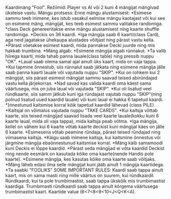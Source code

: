 Kaardimäng "Fool".
Režiimid: Player vs AI või 2 kuni 4 mängijat mängivad üksteise vastu.
Mängu protsess:
Enne mängu alustamisest:
*Esimese sammu teeb inimene, kes istub vasakul eelmise mängu kaotajast või kui see on esimene mäng, mängijat, kes teeb esimest sammu valitakse randomiga.
*class Deck genereeritakse enne mängu alustamisest ning kaarte shuffle randomiga.
*Deckis on 36 kaardi.
*Iga mängija saab 6 kaarti(class Card), aga neid jagatakse ühekaupa alustades võitjast ning pärast vastu kella.
*Pärast võetakse esimest kaardi, mida pannakse Decki juurde ning mis hakkab trumbina.
*Mäng algab:
*Esimene mängija algab rünnakut.
*Ta valib hiirega kaarti, mida tahab panna lauale(class table) ning pressib nuppu "OK".
*Laual saab olema samal ajal ainult üks kaart, mida on vaja tappa.
*Kui tapmine õnnestub, siis rünnalut saab jätkata ning esimene mängija jälle saab panna kaarti lauale või vajutada nuppu "SKIP".
*Kui on rohkem kui 2 mängijat, siis pärast esimest mängijat sammu saavad teised abiründajad vastu kella järjekorras.
*Nad savad kas valida kaardi oma käest sama väärtusega, mis on juba laual või vajutada "SKIP".
*Kui oli lisatud veel ründkaarte, siis samm jätkub kuni iga ründajast vajutab nuppu "SKIP"(ning polnud lisatud uued kaardid lauale) või kuni laual ei hakka 6 tapetud kaardi.
*}nnestunud kaitsmise korral kõik tapetud kaardid lähevad (class PILE)
*Kaitsjal on võimalus vajutada nuppu "TAKE CARDS".
*Kui kaitsja võttab kaarte, siis teised mängijad saavad lisada veel kaarte lauale(kokku kuni 6 kaarte laual, mida oli vaja tappa), mida kaitsja peab võtma.
*Iga mängija, kellel on vähem kui 6 kaarte võtab kaarte deckist kuni mängijal käes on jälle 6 kaarte.
*Esimesena võtab peamine ründaja, pärast teised ründajad ning viimasena kaitsja.
*Käigu saab inimene kaitsja, kui kaitsmine õnnestus või järgmine mängija ebaõnnestunud kaitsmise korral.
*Mäng käib samamoodi kuni Deckis ei lõppe kaardid.
*Pärast seda mängijad ei võta kaardid Deckist ning nende eesmärk on kasutada kõike oma kaarte(nende Handis pole kaarte).
*Esimene mängija, kes kasutas kõike oma kaarte saab võitjaks.
*Mäng läheb edasi ilma selle mängijat kuni jääb ainult 1 mängija kaartidega.
*Ta saabki "FOOLIKS"
SOME IMPORTANT RULES:
Kaardi saab tappa ainult kaart, mis on sama masti ning mille väärtus on suurem, kui ründkaardil.
Ründkaardi, kui ta pole trumbimastist, saab tappa ükskõik mis trumbimastist kaardiga.
Trumbimasti ründkaardi saab tappa ainult kõrgema väärtusega trumbimastist kaart.
Kaartide value (6<7<8<9<10<J<Q<K<A).